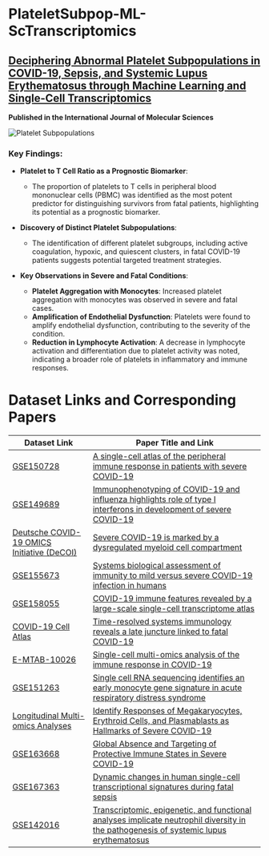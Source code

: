 # PlateletSubpop-ML-ScTranscriptomics

## [Deciphering Abnormal Platelet Subpopulations in COVID-19, Sepsis, and Systemic Lupus Erythematosus through Machine Learning and Single-Cell Transcriptomics](https://www.mdpi.com/1422-0067/25/11/5941#B44-ijms-25-05941)

**Published in the International Journal of Molecular Sciences**

![Platelet Subpopulations](https://github.com/xqiu625/PlateletSubpop-ML-ScTranscriptomics/assets/26670165/14ac3d98-7811-4b37-a2a7-f0b1037697de)

### Key Findings:
- **Platelet to T Cell Ratio as a Prognostic Biomarker**:
  - The proportion of platelets to T cells in peripheral blood mononuclear cells (PBMC) was identified as the most potent predictor for distinguishing survivors from fatal patients, highlighting its potential as a prognostic biomarker.

- **Discovery of Distinct Platelet Subpopulations**:
  - The identification of different platelet subgroups, including active coagulation, hypoxic, and quiescent clusters, in fatal COVID-19 patients suggests potential targeted treatment strategies.

- **Key Observations in Severe and Fatal Conditions**:
  - **Platelet Aggregation with Monocytes**: Increased platelet aggregation with monocytes was observed in severe and fatal cases.
  - **Amplification of Endothelial Dysfunction**: Platelets were found to amplify endothelial dysfunction, contributing to the severity of the condition.
  - **Reduction in Lymphocyte Activation**: A decrease in lymphocyte activation and differentiation due to platelet activity was noted, indicating a broader role of platelets in inflammatory and immune responses.

# Dataset Links and Corresponding Papers

| Dataset Link                                                                                      | Paper Title and Link                                                                                                                                          |
|---------------------------------------------------------------------------------------------------|---------------------------------------------------------------------------------------------------------------------------------------------------------------|
| [GSE150728](https://www.ncbi.nlm.nih.gov/geo/query/acc.cgi?acc=GSE150728)                         | [A single-cell atlas of the peripheral immune response in patients with severe COVID-19](https://www.nature.com/articles/s41591-020-0944-y)                   |
| [GSE149689](https://www.ncbi.nlm.nih.gov/geo/query/acc.cgi?acc=GSE149689)                         | [Immunophenotyping of COVID-19 and influenza highlights role of type I interferons in development of severe COVID-19](https://www.science.org/doi/10.1126/sciimmunol.abd1554) |
| [Deutsche COVID-19 OMICS Initiative (DeCOI)](https://beta.fastgenomics.org/datasets/detail-dataset-952687f71ef34322a850553c4a24e82e#Description) | [Severe COVID-19 is marked by a dysregulated myeloid cell compartment](https://www.ncbi.nlm.nih.gov/pmc/articles/PMC7405822/)                                    |
| [GSE155673](https://www.ncbi.nlm.nih.gov/geo/query/acc.cgi?acc=GSE155673)                         | [Systems biological assessment of immunity to mild versus severe COVID-19 infection in humans](https://www.science.org/doi/full/10.1126/science.abc6261)       |
| [GSE158055](https://www.ncbi.nlm.nih.gov/geo/query/acc.cgi?acc=GSE158055)                         | [COVID-19 immune features revealed by a large-scale single-cell transcriptome atlas](https://www.cell.com/cell/fulltext/S0092-8674(21)00148-3?_returnURL=https%3A%2F%2Flinkinghub.elsevier.com%2Fretrieve%2Fpii%2FS0092867421001483%3Fshowall%3Dtrue) |
| [COVID-19 Cell Atlas](https://www.covid19cellatlas.org/index.patient.html)                        | [Time-resolved systems immunology reveals a late juncture linked to fatal COVID-19](https://www.ncbi.nlm.nih.gov/pmc/articles/PMC7874909/)                    |
| [E-MTAB-10026](https://www.ebi.ac.uk/arrayexpress/experiments/E-MTAB-10026/)                      | [Single-cell multi-omics analysis of the immune response in COVID-19](https://www.nature.com/articles/s41591-021-01329-2)                                      |
| [GSE151263](https://www.ncbi.nlm.nih.gov/geo/query/acc.cgi?acc=GSE151263)                         | [Single cell RNA sequencing identifies an early monocyte gene signature in acute respiratory distress syndrome](https://insight.jci.org/articles/view/135678)  |
| [Longitudinal Multi-omics Analyses](https://beta.fastgenomics.org/datasets/detail-dataset-0b28ff50dc64451896628dfdd5198fd1) | [Identify Responses of Megakaryocytes, Erythroid Cells, and Plasmablasts as Hallmarks of Severe COVID-19](https://www.ncbi.nlm.nih.gov/pmc/articles/PMC7689306/) |
| [GSE163668](https://www.ncbi.nlm.nih.gov/geo/query/acc.cgi?acc=GSE163668)                         | [Global Absence and Targeting of Protective Immune States in Severe COVID-19](https://www.nature.com/articles/s41586-021-03234-7)                              |
| [GSE167363](https://www.ncbi.nlm.nih.gov/geo/query/acc.cgi?acc=GSE167363)                         | [Dynamic changes in human single-cell transcriptional signatures during fatal sepsis](https://jlb.onlinelibrary.wiley.com/doi/10.1002/JLB.5MA0721-825R)       |
| [GSE142016](https://www.ncbi.nlm.nih.gov/geo/query/acc.cgi?acc=GSE142016)                         | [Transcriptomic, epigenetic, and functional analyses implicate neutrophil diversity in the pathogenesis of systemic lupus erythematosus](https://www.pnas.org/content/116/50/25222) |
